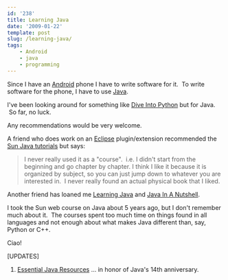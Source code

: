 ```yaml
---
id: '238'
title: Learning Java
date: '2009-01-22'
template: post
slug: /learning-java/
tags:
    - Android
    - java
    - programming
---
```


Since I have an
[Android](http://en.wikipedia.org/wiki/Google_Android 'Wikipedia article on Google Android')
phone I have to write software for it.  To write software for the phone, I
have to use
[Java](http://en.wikipedia.org/wiki/Java_%28programming_language%29 'Wikipedia article for Java').

I've been looking around for something like
[Dive Into Python](http://diveintopython.org/) but for Java.  So far, no luck.

Any recommendations would be very welcome.<!-- more -->

A friend who does work on
an [Eclipse](http://www.eclipse.org/) plugin/extension recommended the
[Sun Java tutorials](http://java.sun.com/docs/books/tutorial/) but says:

> I never really used it as a "course".  i.e. I didn't start from the
> beginning and go chapter by chapter. I think I like it because it is
> organized by subject, so you can just jump down to whatever you are
> interested in.  I never really found an actual physical book that I liked.

Another friend has loaned me
[Learning Java](https://amzn.to/2pFIIuT) and [Java In A Nutshell](https://amzn.to/2IPcCWp).

I took the Sun web course on Java about 5 years ago, but I don't remember much
about it.  The courses spent too much time on things found in all languages
and not enough about what makes Java different than, say, Python or C++.

Ciao!

[UPDATES]

1.  [Essential Java Resources](http://www.ibm.com/developerworks/java/library/j-javaresources.html?ca=dgr-lnxw04JavaList) ...
    in honor of Java's 14th anniversary.
